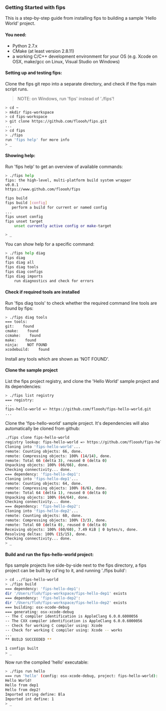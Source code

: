 ### Getting Started with fips

This is a step-by-step guide from installing fips to building a
sample 'Hello World' project.

#### You need:

* Python 2.7.x
* CMake (at least version 2.8.11)
* a working C/C++ development environment for your OS (e.g. Xcode on OSX,
make/gcc on Linux, Visual Studio on Windows)

#### Setting up and testing fips:

Clone the fips git repo into a separate directory, and check if the 
fips main script runs.

>NOTE: on Windows, run 'fips' instead of './fips'! 

```bash
> cd ~
> mkdir fips-workspace
> cd fips-workspace
> git clone https://github.com/floooh/fips.git
...
> cd fips
> ./fips
run 'fips help' for more info
> _
```

#### Showing help:

Run 'fips help' to get an overview of available commands:

```bash
> ./fips help
fips: the high-level, multi-platform build system wrapper
v0.0.1
https://www.github.com/floooh/fips

fips build
fips build [config]
   perform a build for current or named config
...
fips unset config
fips unset target
    unset currently active config or make-target

> _
```

You can show help for a specific command:

```bash
> ./fips help diag
fips diag
fips diag all
fips diag tools
fips diag configs
fips diag imports
    run diagnostics and check for errors
```

#### Check if required tools are installed

Run 'fips diag tools' to check whether the required command line
tools are found by fips:

```bash
> ./fips diag tools
=== tools:
git:    found
cmake:    found
ccmake:    found
make:    found
ninja:    NOT FOUND
xcodebuild:    found
```

Install any tools which are shown as 'NOT FOUND'.

#### Clone the sample project

List the fips project registry, and clone the 'Hello World' sample
project and its dependencies:

```bash
> ./fips list registry
=== registry:
...
fips-hello-world => https://github.com/floooh/fips-hello-world.git
...
```

Clone the 'fips-hello-world' sample project. It's dependencies will also
automatically be cloned from github:

```bash
./fips clone fips-hello-world
registry lookup: fips-hello-world => https://github.com/floooh/fips-hello-world.git
Cloning into 'fips-hello-world'...
remote: Counting objects: 66, done.
remote: Compressing objects: 100% (14/14), done.
remote: Total 66 (delta 3), reused 0 (delta 0)
Unpacking objects: 100% (66/66), done.
Checking connectivity... done.
=== dependency: 'fips-hello-dep1':
Cloning into 'fips-hello-dep1'...
remote: Counting objects: 64, done.
remote: Compressing objects: 100% (6/6), done.
remote: Total 64 (delta 1), reused 0 (delta 0)
Unpacking objects: 100% (64/64), done.
Checking connectivity... done.
=== dependency: 'fips-hello-dep2':
Cloning into 'fips-hello-dep2'...
remote: Counting objects: 60, done.
remote: Compressing objects: 100% (3/3), done.
remote: Total 60 (delta 0), reused 0 (delta 0)
Receiving objects: 100% (60/60), 7.49 KiB | 0 bytes/s, done.
Resolving deltas: 100% (15/15), done.
Checking connectivity... done.
> _
```

#### Build and run the fips-hello-world project:

fips sample projects live side-by-side next to the fips directory,
a fips project can be built by cd'ing to it, and running './fips build':

```bash
> cd ../fips-hello-world
> ./fips build
=== dependency: 'fips-hello-dep1':
dir '/Users/floh/fips-workspace/fips-hello-dep1' exists
=== dependency: 'fips-hello-dep2':
dir '/Users/floh/fips-workspace/fips-hello-dep2' exists
=== building: osx-xcode-debug
=== generating: osx-xcode-debug
-- The C compiler identification is AppleClang 6.0.0.6000056
-- The CXX compiler identification is AppleClang 6.0.0.6000056
-- Check for working C compiler using: Xcode
-- Check for working C compiler using: Xcode -- works
...
** BUILD SUCCEEDED **

1 configs built
> _
```

Now run the compiled 'hello' executable:

```bash
> ./fips run hello
=== run 'hello' (config: osx-xcode-debug, project: fips-hello-world):
Hello World!
Hello from dep1
Hello from dep2!
Imported string define: Bla
Imported int define: 1
> _
```


